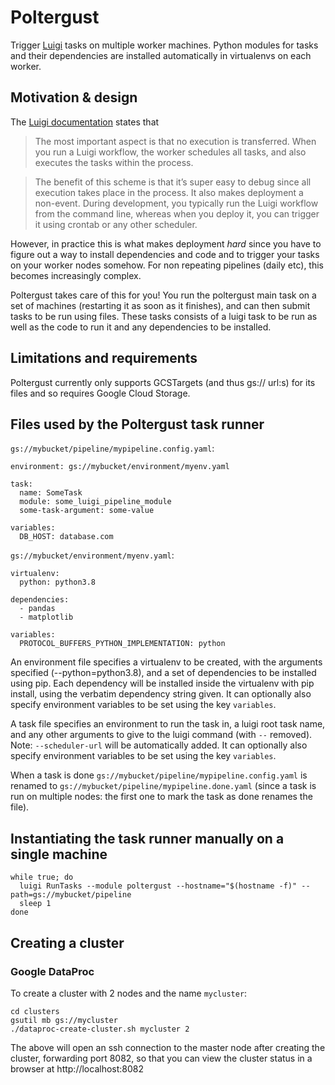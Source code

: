# Poltergust

Trigger [Luigi](https://luigi.readthedocs.io/en/stable/) tasks on multiple worker
machines. Python modules for tasks and their dependencies are
installed automatically in virtualenvs on each worker.

## Motivation & design

The [Luigi documentation](https://luigi.readthedocs.io/en/stable/execution_model.html#workers-and-task-execution) states that

> The most important aspect is that no execution is transferred. When you run a Luigi workflow, the worker schedules all tasks,
> and also executes the tasks within the process.

> The benefit of this scheme is that it’s super easy to debug since all execution takes place in the process. It also makes
> deployment a non-event. During development, you typically run the Luigi workflow from the command line, whereas when you deploy it,
> you can trigger it using crontab or any other scheduler.

However, in practice this is what makes deployment *hard* since you have to figure out a way to install dependencies and code and to trigger your tasks on your worker nodes somehow. For non repeating pipelines (daily etc), this becomes increasingly complex.

Poltergust takes care of this for you! You run the poltergust main task on a set of machines (restarting it as soon as it finishes), and can then submit tasks to be run using files. These tasks consists of a luigi task to be run as well as the code to run it and any dependencies to be installed.

## Limitations and requirements

Poltergust currently only supports GCSTargets (and thus gs:// url:s) for its files and so requires Google Cloud Storage. 

## Files used by the Poltergust task runner

`gs://mybucket/pipeline/mypipeline.config.yaml`:
```
environment: gs://mybucket/environment/myenv.yaml

task:
  name: SomeTask
  module: some_luigi_pipeline_module
  some-task-argument: some-value

variables:
  DB_HOST: database.com
```

`gs://mybucket/environment/myenv.yaml`:
```
virtualenv:
  python: python3.8

dependencies:
  - pandas
  - matplotlib
  
variables:
  PROTOCOL_BUFFERS_PYTHON_IMPLEMENTATION: python
```

An environment file specifies a virtualenv to be created, with the
arguments specified (--python=python3.8), and a set of dependencies to
be installed using pip. Each dependency will be installed inside the
virtualenv with pip install, using the verbatim dependency string
given. It can optionally also specify environment variables to be set
using the key `variables`.

A task file specifies an environment to run the task in, a luigi root
task name, and any other arguments to give to the luigi command (with
`--` removed). Note: `--scheduler-url` will be automatically added. It
can optionally also specify environment variables to be set using the
key `variables`.

When a task is done `gs://mybucket/pipeline/mypipeline.config.yaml` is
renamed to `gs://mybucket/pipeline/mypipeline.done.yaml` (since a task
is run on multiple nodes: the first one to mark the task as done renames
the file).

## Instantiating the task runner manually on a single machine

```
while true; do
  luigi RunTasks --module poltergust --hostname="$(hostname -f)" --path=gs://mybucket/pipeline
  sleep 1
done
```

## Creating a cluster

### Google DataProc

To create a cluster with 2 nodes and the name `mycluster`:
```
cd clusters
gsutil mb gs://mycluster
./dataproc-create-cluster.sh mycluster 2
```

The above will open an ssh connection to the master node after creating the cluster, forwarding port 8082, so that you can view the cluster status
in a browser at http://localhost:8082


